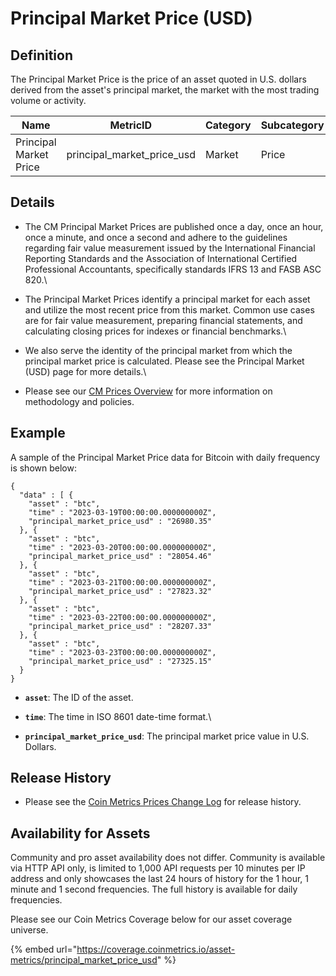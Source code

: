 # Principal Market Price (USD)

## **Definition**

The Principal Market Price is the price of an asset quoted in U.S. dollars derived from the asset's principal market, the market with the most trading volume or activity.

| Name                   | **MetricID**                  | **Category** | **Subcategory** | **Type** | **Unit** | **Interval**   |
| ---------------------- | ----------------------------- | ------------ | --------------- | -------- | -------- | -------------- |
| Principal Market Price | principal\_market\_price\_usd | Market       | Price           | n/a      | USD      | 1d, 1h, 1m, 1s |

## Details

* The CM Principal Market Prices are published once a day, once an hour, once a minute, and once a second and adhere to the guidelines regarding fair value measurement issued by the International Financial Reporting Standards and the Association of International Certified Professional Accountants, specifically standards IFRS 13 and FASB ASC 820.\

* The Principal Market Prices identify a principal market for each asset and utilize the most recent price from this market. Common use cases are for fair value measurement, preparing financial statements, and calculating closing prices for indexes or financial benchmarks.\

* We also serve the identity of the principal market from which the principal market price is calculated. Please see the Principal Market (USD) page for more details.\

* Please see our [CM Prices Overview](../../market-data/reference-rates-overview.md) for more information on methodology and policies.

## **Example**

A sample of the Principal Market Price data for Bitcoin with daily frequency is shown below:

```
{
  "data" : [ {
    "asset" : "btc",
    "time" : "2023-03-19T00:00:00.000000000Z",
    "principal_market_price_usd" : "26980.35"
  }, {
    "asset" : "btc",
    "time" : "2023-03-20T00:00:00.000000000Z",
    "principal_market_price_usd" : "28054.46"
  }, {
    "asset" : "btc",
    "time" : "2023-03-21T00:00:00.000000000Z",
    "principal_market_price_usd" : "27823.32"
  }, {
    "asset" : "btc",
    "time" : "2023-03-22T00:00:00.000000000Z",
    "principal_market_price_usd" : "28207.33"
  }, {
    "asset" : "btc",
    "time" : "2023-03-23T00:00:00.000000000Z",
    "principal_market_price_usd" : "27325.15"
  }
}
```

* **`asset`**:  The ID of the asset.\
  &#x20; &#x20;
* **`time`**: The time in ISO 8601 date-time format.\

* **`principal_market_price_usd`**:  The principal market price value in U.S. Dollars.

## Release History

* Please see the [Coin Metrics Prices Change Log](https://docs.coinmetrics.io/market-data/methodologies/coin-metrics-prices-methodology#change-log) for release history.&#x20;

## **Availability for Assets**

Community and pro asset availability does not differ.  Community is available via HTTP API only, is limited to 1,000 API requests per 10 minutes per IP address and only showcases the last 24 hours of history for the 1 hour, 1 minute and 1 second frequencies. The full history is available for daily frequencies.

Please see our Coin Metrics Coverage below for our asset coverage universe.

{% embed url="https://coverage.coinmetrics.io/asset-metrics/principal_market_price_usd" %}
